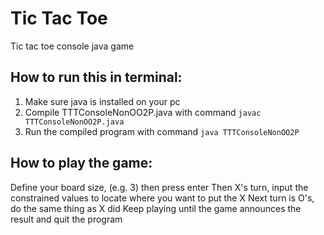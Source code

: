 # Tic Tac Toe
Tic tac toe console java game

How to run this in terminal:
-
1. Make sure java is installed on your pc
2. Compile TTTConsoleNonOO2P.java with command ```javac TTTConsoleNonOO2P.java```
3. Run the compiled program with command ```java TTTConsoleNonOO2P```

How to play the game:
-
Define your board size, (e.g. 3) then press enter
Then X's turn, input the constrained values to locate where you want to put the X
Next turn is O's, do the same thing as X did
Keep playing until the game announces the result and quit the program
